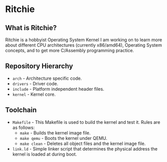 # Ritchie

## What is Ritchie?
Ritchie is a hobbyist Operating System Kernel I am working on to learn more about different CPU architectures (currently x86/amd64), Operating System concepts, and to get more C/Assembly programming practice.

## Repository Hierarchy
- `arch` - Architecture specific code.
- `drivers` - Driver code.
- `include` - Platform independent header files.
- `kernel` - Kernel core.

## Toolchain
- `Makefile` - This Makefile is used to build the kernel and test it. Rules are as follows:
  - `make` - Builds the kernel image file.
  - `make qemu` - Boots the kernel under QEMU.
  - `make clean` - Deletes all object files and the kernel image file.
- `link.ld` - Simple linker script that determines the physical address the kernel is loaded at during boot.
